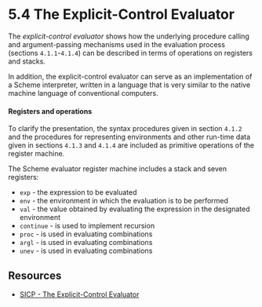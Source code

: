 # 5.4 The Explicit-Control Evaluator

The _explicit-control evaluator_ shows how the underlying procedure calling and argument-passing mechanisms used in the evaluation process (sections `4.1.1`-`4.1.4`) can be described in terms of operations on registers and stacks.

In addition, the explicit-control evaluator can serve as an implementation of a Scheme interpreter, written in a language that is very similar to the native machine language of conventional computers.

#### Registers and operations

To clarify the presentation, the syntax procedures given in section `4.1.2` and the procedures for representing environments and other run-time data given in sections `4.1.3` and `4.1.4` are included as primitive operations of the register machine.

The Scheme evaluator register machine includes a stack and seven registers:
- `exp` - the expression to be evaluated
- `env` - the environment in which the evaluation is to be performed
- `val` - the value obtained by evaluating the expression in the designated environment
- `continue` - is used to implement recursion
- `proc` - is used in evaluating combinations
- `argl` - is used in evaluating combinations
- `unev` - is used in evaluating combinations

## Resources

- [SICP - The Explicit-Control Evaluator](https://mitpress.mit.edu/sites/default/files/sicp/full-text/book/book-Z-H-34.html)
